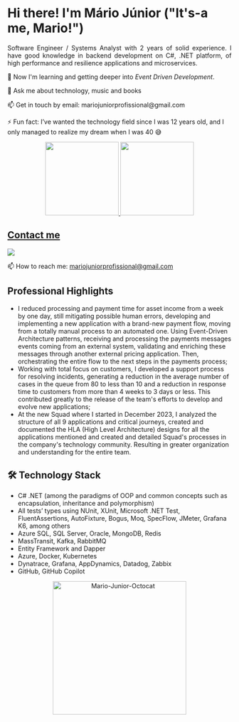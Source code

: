 # Hi there! I'm Mário Júnior ("It's-a me, Mario!")

<p align='justify'>
Software Engineer / Systems Analyst with 2 years of solid experience. I have good knowledge in backend development on C#, .NET platform, of high performance and resilience applications and microservices.
</p>

<p align='left'>
🌱 Now I'm learning and getting deeper into <i>Event Driven Development</i>.
</p>
<p align='left'>
💬 Ask me about technology, music and books
</p>
<p align='left'>
📫 Get in touch by email: mariojuniorprofissional@gmail.com
</p>
<p align='left'>
⚡ Fun fact: I’ve wanted the technology field since I was 12 years old, and I only managed to realize my dream when I was 40 😅
</p>

<p align='center'>
  <a href="https://github.com/Mario-Junior">
    <img height="165em" src="https://github-readme-stats.vercel.app/api?username=Mario-Junior&show_icons=true&theme=default&include_all_commits=true&count_private=true"/>
    <img height="165em" src="https://github-readme-stats.vercel.app/api/top-langs/?username=Mario-Junior&layout=compact&langs_count=7&theme=default"/>
</p>

## Contact me
<p align='left'>
  <a href="https://br.linkedin.com/in/mariojr" target="_blank"><img src="https://img.shields.io/badge/LinkedIn-0077B5?style=for-the-badge&logo=linkedin&logoColor=white" target="_blank">
  </a>
<p align='left'>
📫 How to reach me: <a href='mailto: mariojuniorprofissional@gmail.com'>mariojuniorprofissional@gmail.com</a>
</p>

## Professional Highlights
- I reduced processing and payment time for asset income from a week by one day, still mitigating possible human errors, developing and implementing a new application with a brand-new payment flow, moving from a totally manual process to an automated one. Using Event-Driven Architecture patterns, receiving and processing the payments messages events coming from an external system, validating and enriching these messages through another external pricing application. Then, orchestrating the entire flow to the next steps in the payments process;
- Working with total focus on customers, I developed a support process for resolving incidents, generating a reduction in the average number of cases in the queue from 80 to less than 10 and a reduction in response time to customers from more than 4 weeks to 3 days or less. This contributed greatly to the release of the team's efforts to develop and evolve new applications;
- At the new Squad where I started in December 2023, I analyzed the structure of all 9 applications and critical journeys, created and documented the HLA (High Level Architecture) designs for all the applications mentioned and created and detailed Squad's processes in the company's technology community. Resulting in greater organization and understanding for the entire team.

## 🛠 Technology Stack
- C# .NET (among the paradigms of OOP and common concepts such as encapsulation, inheritance and polymorphism)
- All tests’ types using NUnit, XUnit, Microsoft .NET Test, FluentAssertions, AutoFixture, Bogus, Moq, SpecFlow, JMeter, Grafana K6, among others
- Azure SQL, SQL Server, Oracle, MongoDB, Redis
- MassTransit, Kafka, RabbitMQ
- Entity Framework and Dapper
- Azure, Docker, Kubernetes
- Dynatrace, Grafana, AppDynamics, Datadog, Zabbix
- GitHub, GitHub Copilot

<div align="center">
  <img alt="Mario-Junior-Octocat" height="300" width="300" src="https://i.ibb.co/Rb8xp5P/octocat-me.png" />
</div>
